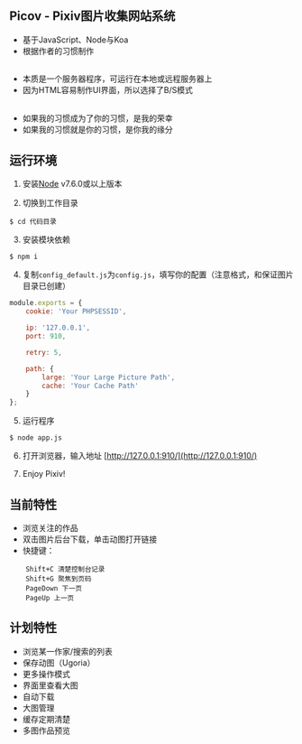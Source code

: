 ## Picov - Pixiv图片收集网站系统
- 基于JavaScript、Node与Koa
- 根据作者的习惯制作
##
- 本质是一个服务器程序，可运行在本地或远程服务器上
- 因为HTML容易制作UI界面，所以选择了B/S模式
##
- 如果我的习惯成为了你的习惯，是我的荣幸
- 如果我的习惯就是你的习惯，是你我的缘分

## 运行环境
1. 安装[Node](https://nodejs.org) v7.6.0或以上版本

2. 切换到工作目录
```
$ cd 代码目录
```
3. 安装模块依赖
```
$ npm i
```
4. 复制`config_default.js`为`config.js`，填写你的配置（注意格式，和保证图片目录已创建）
```javascript
module.exports = {
	cookie: 'Your PHPSESSID',

	ip: '127.0.0.1',
	port: 910,

	retry: 5,

	path: {
		large: 'Your Large Picture Path',
		cache: 'Your Cache Path'
	}
};
```
5. 运行程序
```
$ node app.js
```
6. 打开浏览器，输入地址 [http://127.0.0.1:910/](http://127.0.0.1:910/)

7. Enjoy Pixiv!

## 当前特性
- 浏览关注的作品
- 双击图片后台下载，单击动图打开链接
- 快捷键：
```
	Shift+C 清楚控制台记录
	Shift+G 聚焦到页码
	PageDown 下一页
	PageUp 上一页
```

## 计划特性
- 浏览某一作家/搜索的列表
- 保存动图（Ugoria）
- 更多操作模式
- 界面里查看大图
- 自动下载
- 大图管理
- 缓存定期清楚
- 多图作品预览